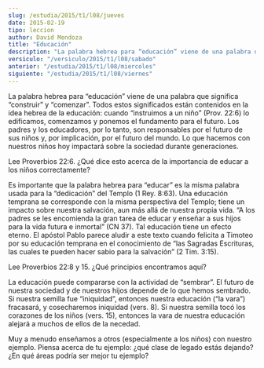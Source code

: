 ```yaml
---
slug: /estudia/2015/t1/l08/jueves
date: 2015-02-19
tipo: leccion
author: David Mendoza
title: "Educación"
description: "La palabra hebrea para “educación” viene de una palabra que significa “construir” y “comenzar”. Todos estos significados están contenidos en la idea hebrea de la educación: cuando “instruimos a un niño” (Prov. 22:6) lo edificamos, comenzamos y ponemos el fundamento para el futuro."
versiculo: "/versiculo/2015/t1/l08/sabado"
anterior: "/estudia/2015/t1/l08/miercoles"
siguiente: "/estudia/2015/t1/l08/viernes"
---
```


La palabra hebrea para “educación” viene de una palabra que significa “construir” y “comenzar”. Todos estos significados están contenidos en la idea hebrea de la educación: cuando “instruimos a un niño” (Prov. 22:6) lo edificamos, comenzamos y ponemos el fundamento para el futuro. Los padres y los educadores, por lo tanto, son responsables por el futuro de sus niños y, por implicación, por el futuro del mundo. Lo que hacemos con nuestros niños hoy impactará sobre la sociedad durante generaciones.

Lee Proverbios 22:6. ¿Qué dice esto acerca de la importancia de educar a los niños correctamente?

Es importante que la palabra hebrea para “educar” es la misma palabra usada para la “dedicación” del Templo (1 Rey. 8:63). Una educación temprana se corresponde con la misma perspectiva del Templo; tiene un impacto sobre nuestra salvación, aun más allá de nuestra propia vida. “A los padres se les encomienda la gran tarea de educar y enseñar a sus hijos para la vida futura e inmortal” (CN 37). Tal educación tiene un efecto eterno. El apóstol Pablo parece aludir a este texto cuando felicita a Timoteo por su educación temprana en el conocimiento de “las Sagradas Escrituras, las cuales te pueden hacer sabio para la salvación” (2 Tim. 3:15).

Lee Proverbios 22:8 y 15. ¿Qué principios encontramos aquí?

La educación puede compararse con la actividad de “sembrar”. El futuro de nuestra sociedad y de nuestros hijos depende de lo que hemos sembrado. Si nuestra semilla fue “iniquidad”, entonces nuestra educación (“la vara”) fracasará, y cosecharemos iniquidad (vers. 8). Si nuestra semilla tocó los corazones de los niños (vers. 15), entonces la vara de nuestra educación alejará a muchos de ellos de la necedad.

Muy a menudo enseñamos a otros (especialmente a los niños) con nuestro ejemplo. Piensa acerca de tu ejemplo: ¿qué clase de legado estás dejando? ¿En qué áreas podría ser mejor tu ejemplo?
